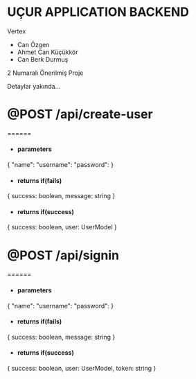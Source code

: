 # UÇUR APPLICATION BACKEND

Vertex
- Can Özgen
- Ahmet Can Küçükkör
- Can Berk Durmuş

2 Numaralı Önerilmiş Proje

Detaylar yakında...


# @POST /api/create-user
======
- #### parameters
{
    "name":
    "username":
    "password":
}

- #### returns if(fails)
{
    success: boolean,
    message: string
}

- #### returns if(success)
{
    success: boolean,
    user: UserModel
}

# @POST /api/signin
======
- #### parameters
{
    "name":
    "username":
    "password":
}

- #### returns if(fails)
{
    success: boolean,
    message: string
}

- #### returns if(success)
{
    success: boolean,
    user: UserModel,
    token: string
}


